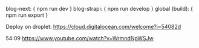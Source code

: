 blog-next: {
npm run dev
}
blog-strapi: {
npm run develop
}
global (build): {
npm run export
}

Deploy on droplet:
https://cloud.digitalocean.com/welcome?i=54082d

54:09
https://www.youtube.com/watch?v=WrmndNpWSJw
